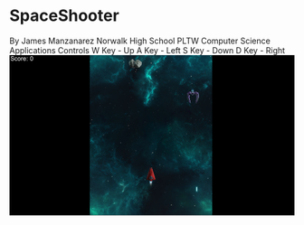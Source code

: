 # SpaceShooter
  By James Manzanarez Norwalk High School PLTW Computer Science Applications
  Controls W Key - Up  A Key - Left  S Key - Down  D Key - Right
  ![Alt text](https://github.com/jamesm321/SpaceShooter/blob/master/SpaceShooter.PNG "Start Screen")
